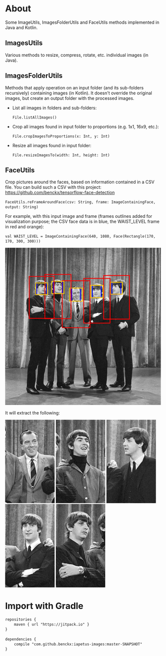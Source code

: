 # About

Some ImageUtils, ImagesFolderUtils and FaceUtils methods implemented in Java and Kotlin.

## ImagesUtils

Various methods to resize, compress, rotate, etc. individual images (in Java).

## ImagesFolderUtils

Methods that apply operation on an input folder (and its sub-folders recursively) containing images (in Kotlin).
It doesn't override the original images, but create an output folder with the processed images.

- List all images in folders and sub-folders:

      File.listAllImages()
    
- Crop all images found in input folder to proportions (e.g. 1x1, 16x9, etc.):    
    
      File.cropImagesToProportions(x: Int, y: Int)

- Resize all images found in input folder:

      File.resizeImagesTo(width: Int, height: Int)

## FaceUtils

Crop pictures around the faces, based on information contained in a CSV file. 
You can build such a CSV with this project: https://github.com/benckx/tensorflow-face-detection

    FaceUtils.reFrameAroundFace(csv: String, frame: ImageContainingFace, output: String)
    
For example, with this input image and frame (frames outlines added for visualization purpose; the CSV face data is in blue, the WAIST_LEVEL frame in red and orange):

    val WAIST_LEVEL = ImageContainingFace(640, 1080, Face(Rectangle(170, 170, 300, 300)))

![](assets/debug_Beatles_with_Ed_Sullivan.jpg)

It will extract the following:

![](assets/framed_0_Beatles_with_Ed_Sullivan.jpg)
![](assets/framed_1_Beatles_with_Ed_Sullivan.jpg)
![](assets/framed_2_Beatles_with_Ed_Sullivan.jpg)
![](assets/framed_3_Beatles_with_Ed_Sullivan.jpg)
![](assets/framed_4_Beatles_with_Ed_Sullivan.jpg)

# Import with Gradle

    repositories {
        maven { url "https://jitpack.io" }
    }
    
    dependencies {
        compile "com.github.benckx:iapetus-images:master-SNAPSHOT"
    }
